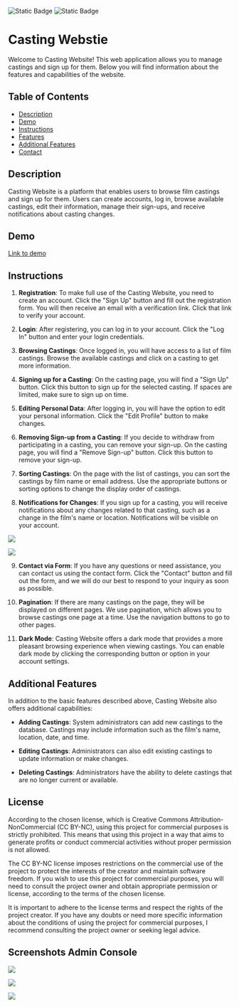 ![Static Badge](https://img.shields.io/badge/Lang-PL%20-PL?labelColor=white&color=red&link=https%3A%2F%2Fgithub.com%2Fsporthq%2Fcastingmern%2Fblob%2Fmaster%2FREADME-PL.md)
![Static Badge](https://img.shields.io/badge/Lang-ENG%20-PL?labelColor=white&color=blue&link=https%3A%2F%2Fgithub.com%2Fsporthq%2Fcastingmern%2Fblob%2Fmaster%2FREADME.md)
# Casting Webstie

Welcome to Casting Website! This web application allows you to manage castings and sign up for them. Below you will find information about the features and capabilities of the website.

## Table of Contents

- [Description](#description)
- [Demo](#demo)
- [Instructions](#instructions)
- [Features](#features)
- [Additional Features](#additional-features)
- [Contact](#Contact)

## Description

Casting Website is a platform that enables users to browse film castings and sign up for them. Users can create accounts, log in, browse available castings, edit their information, manage their sign-ups, and receive notifications about casting changes.

## Demo

[Link to demo](https://casting-appv1.onrender.com)

## Instructions

1. **Registration**: To make full use of the Casting Website, you need to create an account. Click the "Sign Up" button and fill out the registration form. You will then receive an email with a verification link. Click that link to verify your account.

2. **Login**: After registering, you can log in to your account. Click the "Log In" button and enter your login credentials.

3. **Browsing Castings**: Once logged in, you will have access to a list of film castings. Browse the available castings and click on a casting to get more information.

4. **Signing up for a Casting**: On the casting page, you will find a "Sign Up" button. Click this button to sign up for the selected casting. If spaces are limited, make sure to sign up on time.

5. **Editing Personal Data**: After logging in, you will have the option to edit your personal information. Click the "Edit Profile" button to make changes.

6. **Removing Sign-up from a Casting**: If you decide to withdraw from participating in a casting, you can remove your sign-up. On the casting page, you will find a "Remove Sign-up" button. Click this button to remove your sign-up.

7. **Sorting Castings**: On the page with the list of castings, you can sort the castings by film name or email address. Use the appropriate buttons or sorting options to change the display order of castings.

8. **Notifications for Changes**: If you sign up for a casting, you will receive notifications about any changes related to that casting, such as a change in the film's name or location. Notifications will be visible on your account.

![](https://iili.io/Hi9y5Rn.png)

![](https://iili.io/Hi9D4nV.png)


9. **Contact via Form**: If you have any questions or need assistance, you can contact us using the contact form. Click the "Contact" button and fill out the form, and we will do our best to respond to your inquiry as soon as possible.

10. **Pagination**: If there are many castings on the page, they will be displayed on different pages. We use pagination, which allows you to browse castings one page at a time. Use the navigation buttons to go to other pages.

11. **Dark Mode**: Casting Website offers a dark mode that provides a more pleasant browsing experience when viewing castings. You can enable dark mode by clicking the corresponding button or option in your account settings.


## Additional Features

In addition to the basic features described above, Casting Website also offers additional capabilities:

- **Adding Castings**: System administrators can add new castings to the database. Castings may include information such as the film's name, location, date, and time.

- **Editing Castings**: Administrators can also edit existing castings to update information or make changes.

- **Deleting Castings**: Administrators have the ability to delete castings that are no longer current or available.

## License

According to the chosen license, which is Creative Commons Attribution-NonCommercial (CC BY-NC), using this project for commercial purposes is strictly prohibited. This means that using this project in a way that aims to generate profits or conduct commercial activities without proper permission is not allowed.

The CC BY-NC license imposes restrictions on the commercial use of the project to protect the interests of the creator and maintain software freedom. If you wish to use this project for commercial purposes, you will need to consult the project owner and obtain appropriate permission or license, according to the terms of the chosen license.

It is important to adhere to the license terms and respect the rights of the project creator. If you have any doubts or need more specific information about the conditions of using the project for commercial purposes, I recommend consulting the project owner or seeking legal advice.

## Screenshots Admin Console


![](https://iili.io/Hi9boV2.png)

![](https://iili.io/Hi9bcoQ.png)

![](https://iili.io/Hi9bgJn.png)
